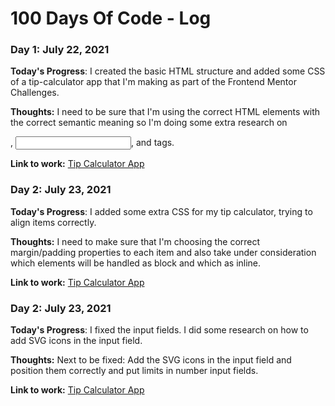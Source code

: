 # 100 Days Of Code - Log

### Day 1: July 22, 2021

**Today's Progress**: I created the basic HTML structure and added some CSS of a tip-calculator app that I'm making as part of the Frontend Mentor Challenges.

**Thoughts:** I need to be sure that I'm using the correct HTML elements with the correct semantic meaning so I'm doing some extra research on <form>, <input>, <output> and <label> tags.

**Link to work:** [Tip Calculator App](https://github.com/3vilBonobo/tipp_calculator_app.git)

### Day 2: July 23, 2021

**Today's Progress**: I added some extra CSS for my tip calculator, trying to align items correctly.

**Thoughts:** I need to make sure that I'm choosing the correct margin/padding properties to each item and also take under consideration which elements will be handled as block and which as inline.

**Link to work:** [Tip Calculator App](https://github.com/3vilBonobo/tipp_calculator_app.git)

### Day 2: July 23, 2021

**Today's Progress**: I fixed the input fields. I did some research on how to add SVG icons in the input field.

**Thoughts:** Next to be fixed: Add the SVG icons in the input field and position them correctly and put limits in number input fields.

**Link to work:** [Tip Calculator App](https://github.com/3vilBonobo/tipp_calculator_app.git)
